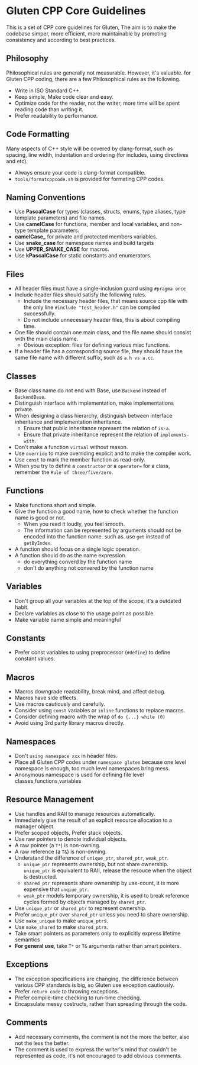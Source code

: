 # Gluten CPP Core Guidelines

This is a set of CPP core guidelines for Gluten, The aim is to make the codebase
simper, more efficient, more maintainable by promoting consistency and according
to best practices.

## Philosophy

Philosophical rules are generally not measurable. However, it's valuable. for 
Gluten CPP coding, there are a few Philosophical rules as the following.

* Write in ISO Standard C++.
* Keep simple, Make code clear and easy.
* Optimize code for the reader, not the writer, more time will be spent reading
	code than writing it.
* Prefer readability to performance.

## Code Formatting

Many aspects of C++ style will be covered by clang-format, such as spacing,
line width, indentation and ordering (for includes, using directives and etc). 

* Always ensure your code is clang-format compatible.
* `tools/formatcppcode.sh` is provided for formating CPP codes.

## Naming Conventions

* Use **PascalCase** for types (classes, structs, enums, type aliases, type
  template parameters) and file names.
* Use **camelCase** for functions, member and local variables, and non-type
  template parameters.
* **camelCase_** for private and protected members variables.
* Use **snake_case** for namespace names and build targets
* Use **UPPER_SNAKE_CASE** for macros.
* Use **kPascalCase** for static constants and enumerators.

## Files

* All header files must have a single-inclusion guard using `#pragma once`
* Include header files should satisfy the following rules.
	* Include the necessary header files, that means source cpp file with the
	only line `#include "test_header.h"` can be compiled successfully.
	* Do not include unnecessary header files, this is about compiling time.
* One file should contain one main class, and the file name should consist with
	the main class name.
	* Obvious exception: files for defining various misc functions.
* If a header file has a corresponding source file, they should have the same
	file name with different suffix, such as `a.h vs a.cc`.

## Classes

* Base class name do not end with Base, use `Backend` instead of `BackendBase`.
* Distinguish interface with implementation, make implementations private.
* When designing a class hierarchy, distinguish between interface inheritance
	and implementation inheritance.
	* Ensure that public inheritance represent the relation of `is-a`.
	* Ensure that private inheritance represent the relation of `implements-with`.
* Don't make a function `virtual` without reason.
* Use `override` to make overriding explicit and to make the compiler work.
* Use	`const` to mark the member function as read-only.
* When you try to define a `constructor` or a `operator=` for a class, remember
	the `Rule of three/five/zero`.

## Functions

* Make functions short and simple.
* Give the function a good name, how to check whether the function name is good
	or not.
	* When you read it loudly, you feel smooth.
	* The information can be represented by arguments should not be encoded into 
		the function name. such as. use `get` instead of `getByIndex`.
* A function should focus on a single logic operation.
* A function should do as the name expression.
	* do everything converd by the function name
	* don't do anything not convered by the function name

## Variables

* Don't group all your variables at the top of the scope, it's a outdated habit.
* Declare variables as close to the usage point as possible.
* Make variable name simple and meaningful

## Constants
* Prefer const variables to using preprocessor (`#define`) to define constant values.

## Macros

* Macros downgrade readability, break mind, and affect debug.
* Macros have side effects.
* Use macros cautiously and carefully.
* Consider using `const` variables or `inline` functions to replace macros.
* Consider defining macro with the wrap of `do {...} while (0)`
* Avoid using 3rd party library macros directly.

## Namespaces

* Don't `using namespace xxx` in header files.
* Place all Gluten CPP codes under `namespace gluten` because one level namespace
	is enough, too much level namespaces bring mess.
* Anonymous namespace is used for defining file level classes,functions,variables

## Resource Management

* Use handles and RAII to manage resources automatically.
* Immediately give the result of an explicit resource allocation to a manager 
	object.
* Prefer scoped objects, Prefer stack objects.
* Use raw pointers to denote individual objects.
* A raw pointer (a `T*`) is non-owning.
* A raw reference (a `T&`) is non-owning.
* Understand the difference of `unique_ptr`, `shared_ptr`, `weak_ptr`.
	* `unique_ptr` represents ownership, but not share ownership. `unique_ptr` is
		equivalent to RAII, release the resouce when the object is destructed.
	* `shared_ptr` represents share ownership by use-count, it is more expensive 
		that `unqiue_ptr`.
	* `weak_ptr` models temporary ownership, it is used to break reference cycles 
		formed by objects managed by `shared_ptr`.
* Use `unique_ptr` or `shared_ptr` to represent ownership.
* Prefer `unique_ptr` over `shared_ptr` unless you need to share ownership.
* Use `make_unique` to make `unique_ptr`s.
* Use `make_shared` to make `shared_ptr`s.
* Take smart pointers as parameters only to explicitly express lifetime semantics
* **For general use**, take `T*` or `T&` arguments rather than smart pointers.

## Exceptions

* The exception specifications are changing, the difference between various CPP
	standards is big, so Gluten use exception cautiously.
* Prefer `return code` to throwing exceptions.
* Prefer compile-time checking to run-time checking.
* Encapsulate messy costructs, rather than spreading through the code.

## Comments

* Add necessary comments, the comment is not the more the better, also not the
	less the better.
* The comment is used to express the writer's mind that couldn't be represented
	as code, it's not encouraged to add obvious comments.

